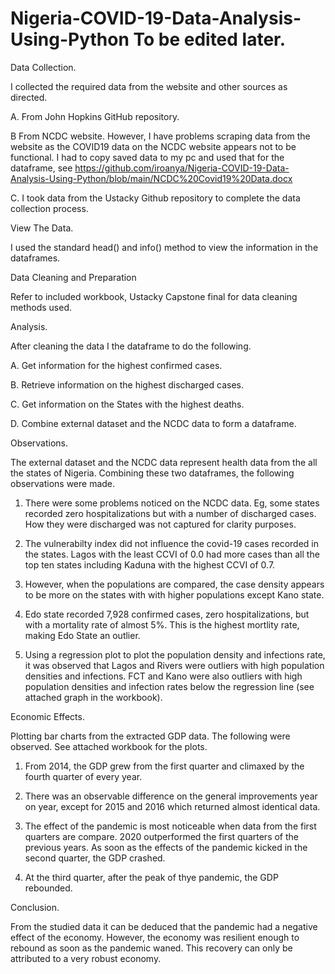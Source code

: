 # Nigeria-COVID-19-Data-Analysis-Using-Python To be edited later.
Data Collection.

I collected the required data from the website and other sources as directed. 

A. From John Hopkins GitHub repository.

B From NCDC website. However, I have problems scraping data from the website as the COVID19 data on the NCDC website appears not to be functional. I had to copy saved data to my pc and used that for the dataframe, see https://github.com/iroanya/Nigeria-COVID-19-Data-Analysis-Using-Python/blob/main/NCDC%20Covid19%20Data.docx

C. I took data from the Ustacky Github repository to complete the data collection process.

View The Data.

I used the standard head() and info() method to view the information in the dataframes.

Data Cleaning and Preparation

Refer to included workbook, Ustacky Capstone final for data cleaning methods used.

Analysis.

After cleaning the data I the dataframe to do the following.

A. Get information for the highest confirmed cases.

B. Retrieve information on the highest discharged cases.

C. Get information on the States with the highest deaths. 

D. Combine external dataset and the NCDC data to form a dataframe.

Observations.

The external dataset and the NCDC data represent health data from the all the states of Nigeria. Combining these two dataframes, the following observations were made. 

1. There were some problems noticed on the NCDC data. Eg, some states recorded zero hospitalizations but with a number of discharged cases. How they were discharged was not captured for clarity purposes.
 
2. The vulnerabilty index did not influence the covid-19 cases recorded in the states. Lagos with the least CCVI of 0.0 had more cases than all the top ten states including Kaduna with the highest CCVI of 0.7.
   
3. However, when the populations are compared, the case density appears to be more on the states with with higher populations except Kano state.
   
4. Edo state recorded 7,928 confirmed cases, zero hospitalizations, but with a mortality rate of almost 5%. This is the highest mortlity rate, making Edo State an outlier.
 
5. Using a regression plot to plot the population density and infections rate, it was observed that Lagos and Rivers were outliers with high population densities and infections. FCT and Kano were also outliers with high population densities and infection rates below the regression line (see attached graph in the workbook).

Economic Effects.

Plotting bar charts from the extracted GDP data. The following were observed. See attached workbook for the plots.

1. From 2014, the GDP grew from the first quarter and climaxed by the fourth quarter of every year.
   
2. There was an observable difference on the general improvements year on year, except for 2015 and 2016 which returned almost identical data.
   
3. The effect of the pandemic is most noticeable when data from the first quarters are compare. 2020 outperformed the first quarters of the previous years. As soon as the effects of the pandemic kicked in the second quarter, the GDP crashed.
   
4. At the third quarter, after the peak of thye pandemic, the GDP rebounded.

Conclusion.

From the studied data it can be deduced that the pandemic had a negative effect of the economy. However, the economy was resilient enough to rebound as soon as the pandemic waned. This recovery can only be attributed to a very robust economy.
   


